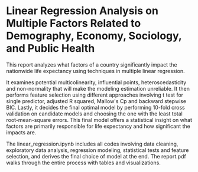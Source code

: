 # Linear Regression Analysis on Multiple Factors Related to Demography, Economy, Sociology, and Public Health

This report analyzes what factors of a country significantly impact the nationwide life expectancy using techniques in multiple linear regression.

It examines potential multicolinearity, influential points, heteroscedasticity and non-normality that will make the modeling estimation unreliable. It then
performs feature selection using different approaches involving t test for single predictor, adjusted R squared, Mallow's Cp and backward stepwise BIC.
Lastly, it decides the final optimal model by performing 10-fold cross validation on candidate models and choosing the one with the least total
root-mean-square errors. This final model offers a statistical insight on what factors are primarily responsible for life expectancy and how significant
the impacts are.

The linear_regression.ipynb includes all codes involving data cleaning, exploratory data analysis, regression modeling, statistical tests and feature selection,
and derives the final choice of model at the end. The report.pdf walks through the entire process with tables and visualizations.
